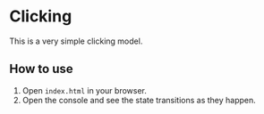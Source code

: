 # Clicking

This is a very simple clicking model.

## How to use

1. Open `index.html` in your browser.
2. Open the console and see the state transitions as they happen.
